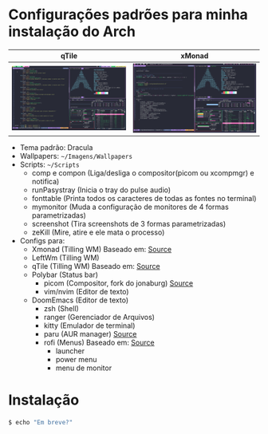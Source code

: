 # Configurações padrões para minha instalação do Arch

|qTile|xMonad|
|-|-|
|![img](https://raw.githubusercontent.com/DaniloFranca01/mydotfiles/master/Imagens/WMPreviews/qTilePreview.png)|![img](https://raw.githubusercontent.com/DaniloFranca01/mydotfiles/master/Imagens/WMPreviews/xMonadPreview.png)|

- Tema padrão: Dracula
- Wallpapers: `~/Imagens/Wallpapers`
- Scripts: `~/Scripts`
  -  comp e compon (Liga/desliga o compositor(picom ou xcompmgr) e notifica)
  -  runPasystray (Inicia o tray do pulse audio)
  -  fonttable (Printa todos os caracteres de todas as fontes no terminal)
  -  mymonitor (Muda a configuração de monitores de 4 formas parametrizadas)
  -  screenshot (Tira screenshots de 3 formas parametrizadas)
  -  zeKill (Mire, atire e ele mata o processo)
- Configs para:
  - Xmonad (Tilling WM) Baseado em: [Source](https://gitlab.com/dwt1/dotfiles)
  - LeftWm (Tilling WM)
  - qTile (Tilling WM) Baseado em: [Source](https://gitlab.com/dwt1/dotfiles)
  - Polybar (Status bar)
	- picom (Compositor, fork do jonaburg) [Source](https://github.com/jonaburg/picom)
	- vim/nvim (Editor de texto)
  - DoomEmacs (Editor de texto)
	- zsh (Shell)
	- ranger (Gerenciador de Arquivos)
	- kitty (Emulador de terminal)
	- paru (AUR manager) [Source](https://github.com/Morganamilo/paru)
	- rofi (Menus) Baseado em: [Source](https://github.com/adi1090x/rofi)
	  - launcher
	  - power menu
	  - menu de monitor

# Instalação

``` bash
$ echo "Em breve?"
```
